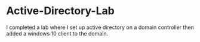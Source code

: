 # Active-Directory-Lab
I completed a lab where I set up active directory on a domain controller then added a windows 10 client to the domain.
